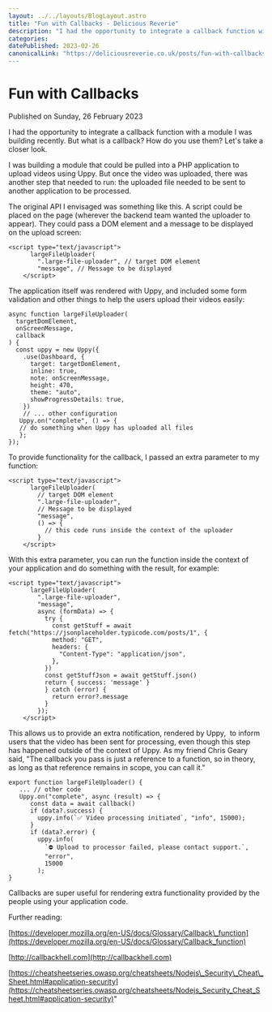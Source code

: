 ```yaml
---
layout: ../../layouts/BlogLayout.astro
title: "Fun with Callbacks - Delicious Reverie"
description: "I had the opportunity to integrate a callback function with a module I was building recently. But what is a callback? How do you use them? Let's take a closer look."
categories:
datePublished: 2023-02-26
canonicalLink: "https://deliciousreverie.co.uk/posts/fun-with-callbacks/
---
```

# Fun with Callbacks

Published on Sunday, 26 February 2023

I had the opportunity to integrate a callback function with a module I was building recently. But what is a callback? How do you use them? Let's take a closer look.

I was building a module that could be pulled into a PHP application to upload videos using Uppy. But once the video was uploaded, there was another step that needed to run: the uploaded file needed to be sent to another application to be processed.

The original API I envisaged was something like this. A script could be placed on the page (wherever the backend team wanted the uploader to appear). They could pass a DOM element and a message to be displayed on the upload screen:

```
<script type="text/javascript">
      largeFileUploader(
        ".large-file-uploader", // target DOM element
        "message", // Message to be displayed
    </script>
```

The application itself was rendered with Uppy, and included some form validation and other things to help the users upload their videos easily:

```
async function largeFileUploader(
  targetDomElement,
  onScreenMessage,
  callback
) {
  const uppy = new Uppy({
    .use(Dashboard, {
      target: targetDomElement,
      inline: true,
      note: onScreenMessage,
      height: 470,
      theme: "auto",
      showProgressDetails: true,
    })
    // ... other configuration
   Uppy.on("complete", () => {
   // do something when Uppy has uploaded all files
   };
});
```

To provide functionality for the callback, I passed an extra parameter to my function:

```
<script type="text/javascript">
      largeFileUploader(
        // target DOM element
        ".large-file-uploader",
        // Message to be displayed
        "message",
        () => {
          // this code runs inside the context of the uploader
        }
    </script>
```

With this extra parameter, you can run the function inside the context of your application and do something with the result, for example:

```
<script type="text/javascript">
      largeFileUploader(
        ".large-file-uploader", 
        "message",
        async (formData) => {
          try {
            const getStuff = await fetch("https://jsonplaceholder.typicode.com/posts/1", {
            method: "GET",
            headers: {
              "Content-Type": "application/json",
            },
          })
          const getStuffJson = await getStuff.json()
          return { success: 'message' }
          } catch (error) {
            return error?.message
          }
        });
    </script>
```

This allows us to provide an extra notification, rendered by Uppy,  to inform users that the video has been sent for processing, even though this step has happened outside of the context of Uppy. As my friend Chris Geary said, "The callback you pass is just a reference to a function, so in theory, as long as that reference remains in scope, you can call it."

```
export function largeFileUploader() {
   ... // other code
   Uppy.on("complete", async (result) => {
      const data = await callback()
      if (data?.success) {
        uppy.info(`✅ Video processing initiated`, "info", 15000);
      }
      if (data?.error) {
        uppy.info(
          `⛔️ Upload to processor failed, please contact support.`,
          "error",
          15000
        );
}
```

Callbacks are super useful for rendering extra functionality provided by the people using your application code.

Further reading:

[https://developer.mozilla.org/en-US/docs/Glossary/Callback\_function](https://developer.mozilla.org/en-US/docs/Glossary/Callback_function)

[http://callbackhell.com](http://callbackhell.com)

[https://cheatsheetseries.owasp.org/cheatsheets/Nodejs\_Security\_Cheat\_Sheet.html#application-security](https://cheatsheetseries.owasp.org/cheatsheets/Nodejs_Security_Cheat_Sheet.html#application-security)"
